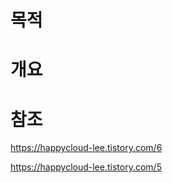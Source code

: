 # 목적



# 개요







# 참조

https://happycloud-lee.tistory.com/6

https://happycloud-lee.tistory.com/5